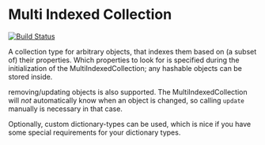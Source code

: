 # Multi Indexed Collection

[![Build Status](https://travis-ci.org/Qqwy/python-multiple_indexed_collection.svg?branch=master)](https://travis-ci.org/Qqwy/python-multiple_indexed_collection)

A collection type for arbitrary objects, that indexes them based on (a subset of) their properties.
Which properties to look for is specified during the initialization of the MultiIndexedCollection;
any hashable objects can be stored inside.

removing/updating objects is also supported.
The MultiIndexedCollection will _not_ automatically know when an object is changed, so calling `update` manually is necessary in that case.

Optionally, custom dictionary-types can be used, which is nice if you have some special requirements for your dictionary types.
